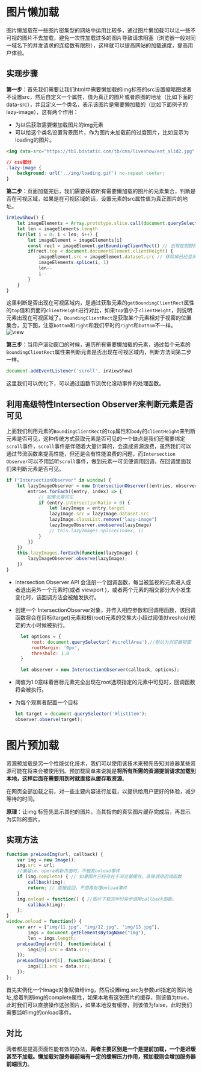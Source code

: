 # 图片懒加载
图片懒加载在一些图片密集型的网站中运用比较多，通过图片懒加载可以让一些不可视的图片不去加载，避免一次性加载过多的图片导致请求阻塞（浏览器一般对同一域名下的并发请求的连接数有限制），这样就可以提高网站的加载速度，提高用户体验。 

## 实现步骤
**第一步**：首先我们需要让我们html中需要懒加载的img标签的src设置缩略图或者不设置src，然后自定义一个属性，值为真正的图片或者原图的地址（比如下面的data-src），并且定义一个类名，表示该图片是需要懒加载的（比如下面例子的lazy-image），这有两个作用： 

- 为以后获取需要懒加载图片的img元素 
- 可以给这个类名设置背景图片，作为图片未加载前的过度图片，比如显示为loading的图片。 
```html
<img data-src="https://tb1.bdstatic.com/tb/cms/liveshow/ent_slid2.jpg" class="lazy-image"/> 
```
```css
// css部分 
.lazy-image { 
    background: url('../img/loading.gif') no-repeat center; 
} 
```
**第二步**：页面加载完后，我们需要获取所有需要懒加载的图片的元素集合，判断是否在可视区域，如果是在可视区域的话，设置元素的src属性值为真正图片的地址。
```js
inViewShow() {     
    let imageElements = Array.prototype.slice.call(document.querySelectorAll('.lazy-image'))    
    let len = imageElements.length     
    for(let i = 0; i < len; i++) {         
        let imageElement = imageElements[i]        
        const rect = imageElement.getBoundingClientRect() // 出现在视野的时候加载图片         
        if(rect.top < document.documentElement.clientHeight) {             
            imageElement.src = imageElement.dataset.src // 移除掉已经显示的             
            imageElements.splice(i, 1)             
            len--             
            i--         
        }     
    } 
}
```
这里判断是否出现在可视区域内，是通过获取元素的`getBoundingClientRect`属性的`top`值和页面的`clientHeight`进行对比，如果`top`值小于`clientHeight`，则说明元素出现在可视区域了。`BoundingClientRect`是获取某个元素相对于视窗的位置集合，见下图，注意`bottom`和`right`和我们平时的`right`和`bottom`不一样。 
![view](https://user-gold-cdn.xitu.io/2018/10/9/16658bac81b76814?imageView2/0/w/1280/h/960/format/webp/ignore-error/1)

**第三步**：当用户滚动窗口的时候，遍历所有需要懒加载的元素，通过每个元素的`BoundingClientRect`属性来判断元素是否出现在可视区域内，判断方法同第二步一样。
```js
document.addEventListener('scroll', inViewShow)
```
这里我们可以优化下，可以通过函数节流优化滚动事件的处理函数。

## 利用高级特性Intersection Observer来判断元素是否可见
上面我们利用元素的`BoundingClientRect`的`top`属性和`body`的`clientHeight`来判断元素是否可见，这种传统方式获取元素是否可见的一个缺点是我们还需要绑定`scroll`事件，`scroll`事件是伴随着大量计算的，会造成资源浪费，虽然我们可以通过节流函数来提高性能，但还是会有性能浪费的问题，而`Intersection Observer`可以不用监听`scroll`事件，做到元素一可见便调用回调，在回调里面我们来判断元素是否可见。
```js
if ("IntersectionObserver" in window) {        
    let lazyImageObserver = new IntersectionObserver((entries, observer) => {          
        entries.forEach((entry, index) => {            
            // 如果元素可见            
            if (entry.intersectionRatio > 0) {              
                let lazyImage = entry.target              
                lazyImage.src = lazyImage.dataset.src              
                lazyImage.classList.remove("lazy-image")              
                lazyImageObserver.unobserve(lazyImage)              
                // this.lazyImages.splice(index, 1)            
            }          
        })        
    })        
    this.lazyImages.forEach(function(lazyImage) {          
        lazyImageObserver.observe(lazyImage);        
    })      
}
```
- Intersection Observer API 会注册一个回调函数，每当被监视的元素进入或者退出另外一个元素时(或者 viewport )，或者两个元素的相交部分大小发生变化时，该回调方法会被触发执行。

- 创建一个 IntersectionObserver对象，并传入相应参数和回调用函数，该回调函数将会在目标(target)元素和根(root)元素的交集大小超过阈值(threshold)规定的大小时候被执行。
  ```js
    let options = {
        root: document.querySelector('#scrollArea'),//默认为浏览器视窗
        rootMargin: '0px',
        threshold: 1.0
    }

    let observer = new IntersectionObserver(callback, options);
  ```
- 阈值为1.0意味着目标元素完全出现在root选项指定的元素中可见时，回调函数将会被执行。
- 为每个观察者配置一个目标
    ```js
    let target = document.querySelector('#listItem');
    observer.observe(target);
    ```

# 图片预加载
资源预加载是另一个性能优化技术，我们可以使用该技术来预先告知浏览器某些资源可能在将来会被使用到。预加载简单来说就是**将所有所需的资源提前请求加载到本地，这样后面在需要用到时就直接从缓存取资源**。

在网页全部加载之前，对一些主要内容进行加载，以提供给用户更好的体验，减少等待的时间。

**原理**：让img 标签先显示其他的图片，当其指向的真实图片缓存完成后，再显示为实际的图片。

## 实现方法
```js
function preLoadImg(url, callback) {
    var img = new Image();
    img.src = url;
    //兼容ie、opera刷新页面时，不触发onload事件
    if (img.complete) { // 如果图片已经存在于浏览器缓存，直接调用回调函数
        callback(img);
        return; // 直接返回，不用再处理onload事件
    }
    img.onload = function() { //图片下载完毕时异步调用callback函数。
        callback(img);
    };
}
window.onload = function() {
    var arr = ["img/11.jpg", "img/12.jpg", "img/13.jpg"],
        imgs = document.getElementsByTagName("img"),
        len = imgs.length;
    preLoadImg(arr[0], function(data) {
        imgs[0].src = data.src;
    });
    preLoadImg(arr[1], function(data) {
        imgs[1].src = data.src;
    });
};
```
首先实例化一个Image对象赋值给img，然后设置img.src为参数url指定的图片地址,接着判断img的complete属性，如果本地有这张图片的缓存，则该值为true，此时我们可以直接操作这张图片，如果本地没有缓存，则该值为false，此时我们需要监听img的onload事件。


## 对比
两者都是提高页面性能有效的办法，**两者主要区别是一个是提前加载，一个是迟缓甚至不加载。懒加载对服务器前端有一定的缓解压力作用，预加载则会增加服务器前端压力**。